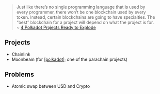 ---
---

> Just like there’s no single programming language that is used by every programmer, there won’t be one blockchain used by every token. Instead, certain blockchains are going to have specialties. The “best” blockchain for a project will depend on what the project is for. ~ [4 Polkadot Projects Ready to Explode](https://medium.com/yardcouch-com/4-polkadot-projects-ready-to-explode-and-how-to-get-in-early-452943ec09d5)

## Projects

- Chainlink
- Moonbeam (for [[polkadot]]; one of the parachain projects)

## Problems

- Atomic swap between USD and Crypto

[//begin]: # "Autogenerated link references for markdown compatibility"
[polkadot]: polkadot "Polkadot"
[//end]: # "Autogenerated link references"
